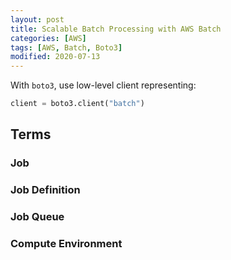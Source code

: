 ```yaml
---
layout: post
title: Scalable Batch Processing with AWS Batch
categories: [AWS]
tags: [AWS, Batch, Boto3]
modified: 2020-07-13
---
```


With `boto3`, use low-level client representing:

```python
client = boto3.client("batch")
```

## Terms

### Job

### Job Definition

### Job Queue

### Compute Environment
